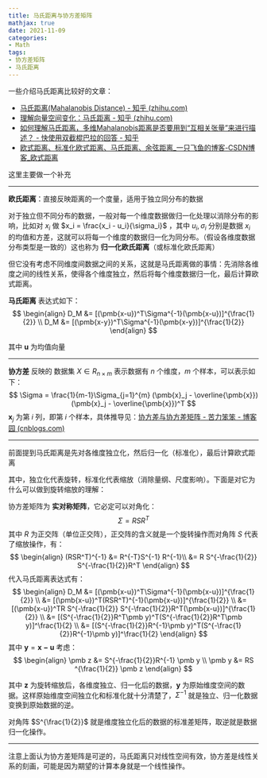 ```yaml
---
title: 马氏距离与协方差矩阵
mathjax: true
date: 2021-11-09
categories: 
- Math
tags:
- 协方差矩阵
- 马氏距离
---
```


一些介绍马氏距离比较好的文章：

- [马氏距离(Mahalanobis Distance) - 知乎 (zhihu.com)](https://zhuanlan.zhihu.com/p/46626607)
- [理解向量空间变化：马氏距离 - 知乎 (zhihu.com)](https://zhuanlan.zhihu.com/p/268416888)
- [如何理解马氏距离，多维Mahalanobis距离是否要用到“互相关张量”来进行描述？ - 快使用双截棍巴拉的回答 - 知乎](https://www.zhihu.com/question/35211238/answer/80138882)
- [欧式距离、标准化欧式距离、马氏距离、余弦距离_一只飞鱼的博客-CSDN博客_欧式距离](https://blog.csdn.net/Kevin_cc98/article/details/73742037)

这里主要做一个补充

<!-- more -->

---

**欧氏距离**：直接反映距离的一个度量，适用于独立同分布的数据

对于独立但不同分布的数据，一般对每一个维度数据做归一化处理以消除分布的影响，比如对 $x_i$ 做 $x_i = \frac{x_i - u_i}{\sigma_i}$ ，其中 $u_i,\sigma_i$ 分别是数据 $x_i$ 的均值和方差，这就可以将每一个维度的数据归一化为同分布。（假设各维度数据分布类型是一致的）这也称为 **归一化欧氏距离**（或标准化欧氏距离）

但它没有考虑不同维度间数据之间的关系，这就是马氏距离做的事情：先消除各维度之间的线性关系，使得各个维度独立，然后将每个维度数据归一化，最后计算欧式距离。

**马氏距离** 表达式如下：
$$
\begin{align}
D_M &= [(\pmb{x-u})^T\Sigma^{-1}(\pmb{x-u})]^{\frac{1}{2}} \\
D_M &= [(\pmb{x-y})^T\Sigma^{-1}(\pmb{x-y})]^{\frac{1}{2}}
\end{align}
$$

其中 $\pmb{u}$ 为均值向量

---

**协方差** 反映的 数据集 $X \in R_{n\times m}$ 表示数据有 $n$ 个维度，$m$ 个样本，可以表示如下：
$$
\Sigma = \frac{1}{m-1}\Sigma_{j=1}^{m} (\pmb{x}_j - \overline{\pmb{x}})(\pmb{x}_j - \overline{\pmb{x}})^T
$$
$\pmb{x}_j$ 为第 $i$ 列，即第 $i$ 个样本，具体推导见：[协方差与协方差矩阵 - 苦力笨笨 - 博客园 (cnblogs.com)](https://www.cnblogs.com/terencezhou/p/6235974.html)

---

前面提到马氏距离是先对各维度独立化，然后归一化（标准化），最后计算欧式距离

其中，独立化代表旋转，标准化代表缩放（消除量纲、尺度影响）。下面是对它为什么可以做到旋转缩放的理解：

协方差矩阵为 **实对称矩阵**，它必定可以对角化：
$$
\Sigma = R S R^T
$$
其中 $R$ 为正交阵（单位正交阵），正交阵的含义就是一个旋转操作而对角阵 $S$ 代表了缩放操作，有：
$$
\begin{align}
(RSR^T)^{-1} &= R^{-T}S^{-1} R^{-1}\\
&= R S^{-\frac{1}{2}} S^{-\frac{1}{2}}R^T
\end{align}
$$
代入马氏距离表达式有：
$$
\begin{align}
D_M &= [(\pmb{x-u})^T\Sigma^{-1}(\pmb{x-u})]^{\frac{1}{2}} \\
&= [(\pmb{x-u})^T(RSR^T)^{-1}(\pmb{x-u})]^{\frac{1}{2}} \\
&= [(\pmb{x-u})^TR S^{-\frac{1}{2}} S^{-\frac{1}{2}}R^T(\pmb{x-u})]^{\frac{1}{2}} \\
&= [(S^{-\frac{1}{2}}R^T\pmb y)^T(S^{-\frac{1}{2}}R^T\pmb y)]^\frac{1}{2} \\
&= [(S^{-\frac{1}{2}}R^{-1}\pmb y)^T(S^{-\frac{1}{2}}R^{-1}\pmb y)]^\frac{1}{2}
\end{align}
$$
其中 $\pmb y = \pmb{x-u}$  考虑：
$$
\begin{align}
\pmb z &= S^{-\frac{1}{2}}R^{-1} \pmb y \\
\pmb y &= RS ^{\frac{1}{2}} \pmb z
\end{align}
$$


其中 $\pmb z$ 为旋转缩放后，各维度独立、归一化后的数据，$\pmb y$ 为原始维度空间的数据。这样原始维度空间独立化和标准化就十分清楚了，$\Sigma ^{-1}$ 就是独立、归一化数据变换到原始数据的逆。

对角阵 $S^{\frac{1}{2}}$ 就是维度独立化后的数据的标准差矩阵，取逆就是数据归一化操作。

---

注意上面认为协方差矩阵是可逆的，马氏距离只对线性空间有效，协方差是线性关系的刻画，可能是因为期望的计算本身就是一个线性操作。
